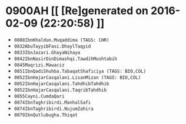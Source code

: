 # 0900AH [[ [Re]generated on 2016-02-09 (22:20:58) ]]

* `0808IbnKhaldun.Muqaddima (TAGS: CHR)`
* `0832AbuTayyibFasi.DhaylTaqyid`
* `0833IbnJazari.GhayaNihaya`
* `0842IbnNasirDinDimashqi.TawdihMushtabih`
* `0845Maqrizi.Mawaciz`
* `0851IbnQadiShuhba.TabaqatShaficiya (TAGS: BIO,COL)`
* `0852IbnHajarCasqalani.LisanMizan (TAGS: BIO,COL)`
* `0852IbnHajarCasqalani.TahdhibTahdhib`
* `0852IbnHajarCasqalani.TaqribTahdhib`
* `0855Cayni.CumdaQari`
* `0874IbnTaghribirdi.ManhalSafi`
* `0874IbnTaghribirdi.NujumZahira`
* `0879IbnQutlubugha.Thiqat`
